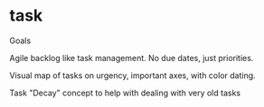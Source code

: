 task
====

Goals

  Agile backlog like task management.  No due dates, just priorities.
  
  Visual map of tasks on urgency, important axes, with color dating.
  
  Task "Decay" concept to help with dealing with very old tasks
